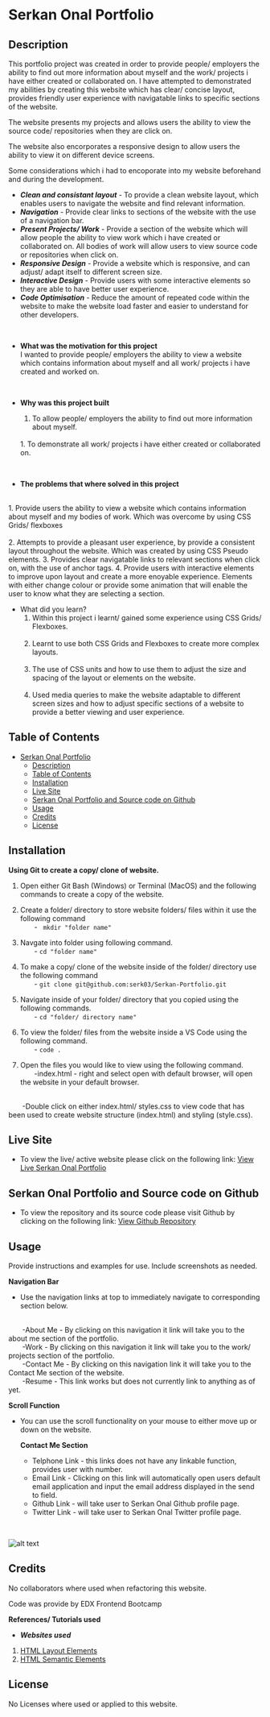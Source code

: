 # Serkan Onal Portfolio

## Description

This portfolio project was created in order to provide people/ employers the ability to find out more information about myself and the work/ projects i have either created or collaborated on. I have attempted to demonstrated my abilities by creating this website which has clear/ concise layout, provides friendly user experience with navigatable links to specific sections of the website.

The website presents my projects and allows users the ability to view the source code/ repositories when they are click on.

The website also encorporates a responsive design to allow users the ability to view it on different device screens.

 Some considerations which i had to encoporate into my website beforehand and during the development. 

- ***Clean and consistant layout*** - To provide a clean website layout, which enables users to navigate the website and find relevant information.
- ***Navigation*** - Provide clear links to sections of the website with the use of a navigation bar.
- ***Present Projects/ Work*** - Provide a section of the website which will allow people the ability to view work which i have created or collaborated on. All bodies of work will allow users to view source code or repositories when click on.
- ***Responsive Design*** - Provide a website which is responsive, and can adjust/ adapt itself to different screen size.
- ***Interactive Design*** - Provide users with some interactive elements so they are able to have better user experience.
- ***Code Optimisation*** - Reduce the amount of repeated code within the website to make the website load faster and easier to understand for other developers. 

<br>

- **What was the motivation for this project**
  <br> 
  I wanted to provide people/ employers the ability to view a website which contains information about myself and all work/ projects i have created and worked on.
  
  <br>
- **Why was this project built**
  &nbsp;&nbsp;&nbsp;&nbsp;&nbsp;&nbsp;
  1. To allow people/ employers the ability to find out more information about myself.
  <br>
  1. To demonstrate all work/ projects i have either created or collaborated on.
  
<br>

- **The problems that where solved in this project**
<br>
 1. Provide users the ability to view a website which contains information about myself and my bodies of work. Which was overcome by using CSS Grids/ flexboxes<br><br>
 2. Attempts to provide a pleasant user experience, by provide a consistent layout throughout the website. Which was created by using CSS Pseudo elements.
 3. Provides clear navigatable links to relevant sections when click on, with the use of anchor tags.
 4. Provide users with interactive elements to improve upon layout and create a more enoyable experience. Elements with either change colour or provide some animation that will enable the user to know what they are selecting a section.


- What did you learn?<br>
  1. Within this project i learnt/ gained some experience using CSS Grids/ Flexboxes.
  <br><br>
  2. Learnt to use both CSS Grids and Flexboxes to create more complex layouts.
  <br><br>
  3. The use of CSS units and how to use them to adjust the size and spacing of the layout or elements on the website.
  <br><br>
  4. Used media queries to make the website adaptable to different screen sizes and how to adjust specific sections of a website to provide a better viewing and user experience. 
## Table of Contents


- [Serkan Onal Portfolio](#serkan-onal-portfolio)
  - [Description](#description)
  - [Table of Contents](#table-of-contents)
  - [Installation](#installation)
  - [Live Site](#live-site)
  - [Serkan Onal Portfolio and Source code on Github](#serkan-onal-portfolio-and-source-code-on-github)
  - [Usage](#usage)
  - [Credits](#credits)
  - [License](#license)

## Installation



**Using Git to create a copy/ clone of website.**


1. Open either Git Bash (Windows) or Terminal (MacOS) and the following commands to create a copy of the website.
   
2. Create a folder/ directory to store website folders/ files within it use the following command<br>
  &nbsp;&nbsp;&nbsp;&nbsp;&nbsp;&nbsp; -
 ` mkdir "folder name"`<br>

1.  Navgate into folder using following command.<br>
  &nbsp;&nbsp;&nbsp;&nbsp;&nbsp;&nbsp; -
  `cd "folder name"`<br>

1. To make a copy/ clone of the website inside of the folder/ directory use the following command<br>
  &nbsp;&nbsp;&nbsp;&nbsp;&nbsp;&nbsp; -
  `git clone git@github.com:serk03/Serkan-Portfolio.git`
  
1. Navigate inside of your folder/ directory that you copied using the following commands.<br>
&nbsp;&nbsp;&nbsp;&nbsp;&nbsp;&nbsp; -
  `cd "folder/ directory name"`

1. To view the folder/ files from the website inside a VS Code using the following command.<br>
&nbsp;&nbsp;&nbsp;&nbsp;&nbsp;&nbsp; -
  `code .`

1. Open the files you would like to view using the following command.<br>
&nbsp;&nbsp;&nbsp;&nbsp;&nbsp;&nbsp; 
  -index.html - right and select open with default browser, will open the website in your default browser.
  <br>
&nbsp;&nbsp;&nbsp;&nbsp;&nbsp;&nbsp; 
 -Double click on either index.html/ styles.css to view code that has been used to create website structure (index.html) and styling (style.css).

<br>

## Live Site
- To view the live/ active website please click on the following link: [View Live Serkan Onal Portfolio](https://serk03.github.io/horiseon-refactor/)

## Serkan Onal Portfolio and Source code on Github
- To view the repository and its source code please visit Github by clicking on the following link: [View Github Repository](https://github.com/serk03/horiseon-refactor)


## Usage

Provide instructions and examples for use. Include screenshots as needed.

**Navigation Bar**
- Use the navigation links at top to immediately navigate to corresponding section below.
<br>
&nbsp;&nbsp;&nbsp;&nbsp;&nbsp;&nbsp; 
-About Me - By clicking on this navigation it link will take you to the about me section of the portfolio.
<br>
&nbsp;&nbsp;&nbsp;&nbsp;&nbsp;&nbsp; 
-Work - By clicking on this navigation it link will take you to the work/ projects section of the portfolio.
<br>
&nbsp;&nbsp;&nbsp;&nbsp;&nbsp;&nbsp; 
-Contact Me - By clicking on this navigation link it will take you to the Contact Me section of the website.
<br>
&nbsp;&nbsp;&nbsp;&nbsp;&nbsp;&nbsp; 
-Resume - This link works but does not currently link to anything as of yet.
<br>

**Scroll Function**
&nbsp;&nbsp;&nbsp;&nbsp;&nbsp;&nbsp; 
- You can use the scroll functionality on your mouse to either move up or down on the website.
&nbsp;&nbsp;&nbsp;&nbsp;&nbsp;&nbsp;

  **Contact Me Section**
  &nbsp;&nbsp;&nbsp;&nbsp;&nbsp;&nbsp; 
  - Telphone Link - this links does not have any linkable function, provides user with number.
  - Email Link - Clicking on this link will automatically open users default email application and input the email address displayed in the send to field.
  - Github Link - will take user to Serkan Onal Github profile page.
  - Twitter Link - will take user to Serkan Onal Twitter profile page. 
<br> 

![alt text](starter\images\Serkan-Onal-Portfolio-page.png)

## Credits

No collaborators where used when refactoring this website.

Code was provide by EDX Frontend Bootcamp


**References/ Tutorials used**

- ***Websites used***
1. [HTML Layout Elements](https://www.w3schools.com/html/html_layout.asp) 
2.  [HTML Semantic Elements](https://www.w3schools.com/html/html5_semantic_elements.asp) 

## License

No Licenses where used or applied to this website.

